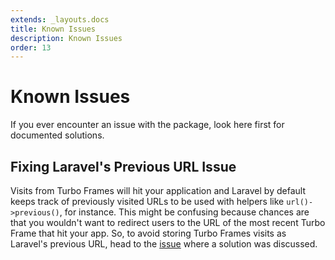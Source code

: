 ```yaml
---
extends: _layouts.docs
title: Known Issues
description: Known Issues
order: 13
---
```


# Known Issues

If you ever encounter an issue with the package, look here first for documented solutions.

## Fixing Laravel's Previous URL Issue

Visits from Turbo Frames will hit your application and Laravel by default keeps track of previously visited URLs to be used with helpers like `url()->previous()`, for instance. This might be confusing because chances are that you wouldn't want to redirect users to the URL of the most recent Turbo Frame that hit your app. So, to avoid storing Turbo Frames visits as Laravel's previous URL, head to the [issue](https://github.com/hotwired-laravel/turbo-laravel/issues/60#issuecomment-1123142591) where a solution was discussed.
